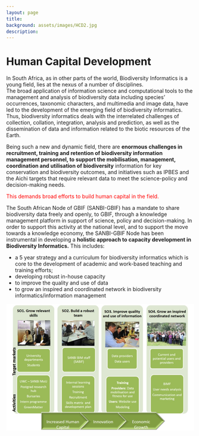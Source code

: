 ```yaml
---
layout: page
title: 
background: assets/images/HCD2.jpg
description: 
---
```

# Human Capital Development
In South Africa, as in other parts of the world, Biodiversity Informatics is a young field, lies at the nexus of a number of disciplines.  
The broad application of information science and computational tools to the management and analysis of biodiversity data including species’ occurrences,
taxonomic characters, and multimedia and image data, have led to the development of the emerging field of biodiversity informatics.  Thus, biodiversity 
informatics deals with the interrelated challenges of collection, collation, integration, analysis and prediction, as well as the dissemination of data and
information related to the biotic resources of the Earth.
  
Being such a new and dynamic field, there are <strong>enormous challenges in recruitment, training and retention of biodiversity information management personnel, to
support the mobilisation, management, coordination and utilisation of biodiversity</strong> information for key conservation and biodiversity outcomes, and initiatives
such as IPBES and the Aichi targets that require relevant data to meet the science-policy and decision-making needs.

<p style="color:red"> This demands broad efforts to build human capital in the field.</p> 

The South African Node of GBIF (SANBI-GBIF) has a mandate to share biodiversity data freely and openly, to GBIF, through a knowledge management platform in support 
of science, policy and decision-making.  In order to support this activity at the national level, and to support the move towards a knowledge economy, 
the SANBI-GBIF Node has been instrumental in developing a **holistic approach to capacity development in Biodiversity Informatics.**  This includes: 


- a 5 year strategy and a curriculum for biodiversity informatics which is core to the development of academic and work-based teaching and training efforts;
- developing robust in-house capacity
- to improve the quality and use of data
- to grow an inspired and coordinated network in biodiversity informatics/information management

![Holistic Approach to Capacity Development](assets/images/Holistic.jpg)
  




